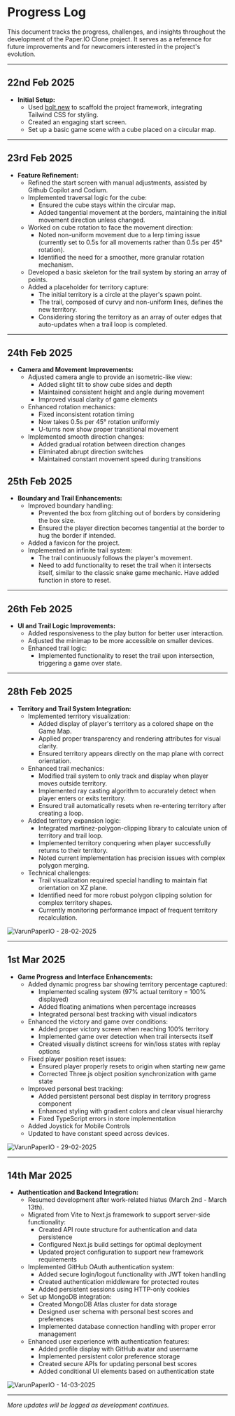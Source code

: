 # Progress Log

This document tracks the progress, challenges, and insights throughout the development of the Paper.IO Clone project. It serves as a reference for future improvements and for newcomers interested in the project's evolution.

---

## 22nd Feb 2025

- **Initial Setup:**
  - Used [bolt.new](https://bolt.new/) to scaffold the project framework, integrating Tailwind CSS for styling.
  - Created an engaging start screen.
  - Set up a basic game scene with a cube placed on a circular map.

---

## 23rd Feb 2025

- **Feature Refinement:**
  - Refined the start screen with manual adjustments, assisted by Github Copilot and Codium.
  - Implemented traversal logic for the cube:
    - Ensured the cube stays within the circular map.
    - Added tangential movement at the borders, maintaining the initial movement direction unless changed.
  - Worked on cube rotation to face the movement direction:
    - Noted non-uniform movement due to a lerp timing issue (currently set to 0.5s for all movements rather than 0.5s per 45° rotation).
    - Identified the need for a smoother, more granular rotation mechanism.
  - Developed a basic skeleton for the trail system by storing an array of points.
  - Added a placeholder for territory capture:
    - The initial territory is a circle at the player's spawn point.
    - The trail, composed of curvy and non-uniform lines, defines the new territory.
    - Considering storing the territory as an array of outer edges that auto-updates when a trail loop is completed.

---

## 24th Feb 2025

- **Camera and Movement Improvements:**
  - Adjusted camera angle to provide an isometric-like view:
    - Added slight tilt to show cube sides and depth
    - Maintained consistent height and angle during movement
    - Improved visual clarity of game elements
  - Enhanced rotation mechanics:
    - Fixed inconsistent rotation timing
    - Now takes 0.5s per 45° rotation uniformly
    - U-turns now show proper transitional movement
  - Implemented smooth direction changes:
    - Added gradual rotation between direction changes
    - Eliminated abrupt direction switches
    - Maintained constant movement speed during transitions

## 25th Feb 2025

- **Boundary and Trail Enhancements:**
  - Improved boundary handling:
    - Prevented the box from glitching out of borders by considering the box size.
    - Ensured the player direction becomes tangential at the border to hug the border if intended.
  - Added a favicon for the project.
  - Implemented an infinite trail system:
    - The trail continuously follows the player's movement.
    - Need to add functionality to reset the trail when it intersects itself, similar to the classic snake game mechanic. Have added function in store to reset.

---

## 26th Feb 2025

- **UI and Trail Logic Improvements:**
  - Added responsiveness to the play button for better user interaction.
  - Adjusted the minimap to be more accessible on smaller devices.
  - Enhanced trail logic:
    - Implemented functionality to reset the trail upon intersection, triggering a game over state.

---

## 28th Feb 2025

- **Territory and Trail System Integration:**
  - Implemented territory visualization:
    - Added display of player's territory as a colored shape on the Game Map.
    - Applied proper transparency and rendering attributes for visual clarity.
    - Ensured territory appears directly on the map plane with correct orientation.
  - Enhanced trail mechanics:
    - Modified trail system to only track and display when player moves outside territory.
    - Implemented ray casting algorithm to accurately detect when player enters or exits territory.
    - Ensured trail automatically resets when re-entering territory after creating a loop.
  - Added territory expansion logic:
    - Integrated martinez-polygon-clipping library to calculate union of territory and trail loop.
    - Implemented territory conquering when player successfully returns to their territory.
    - Noted current implementation has precision issues with complex polygon merging.
  - Technical challenges:
    - Trail visualization required special handling to maintain flat orientation on XZ plane.
    - Identified need for more robust polygon clipping solution for complex territory shapes.
    - Currently monitoring performance impact of frequent territory recalculation.

![VarunPaperIO - 28-02-2025](media/VarunPaperIO%20-%2028-02-2025.gif)

---

## 1st Mar 2025

- **Game Progress and Interface Enhancements:**
  - Added dynamic progress bar showing territory percentage captured:
    - Implemented scaling system (97% actual territory = 100% displayed)
    - Added floating animations when percentage increases
    - Integrated personal best tracking with visual indicators
  - Enhanced the victory and game over conditions:
    - Added proper victory screen when reaching 100% territory
    - Implemented game over detection when trail intersects itself
    - Created visually distinct screens for win/loss states with replay options
  - Fixed player position reset issues:
    - Ensured player properly resets to origin when starting new game
    - Corrected Three.js object position synchronization with game state
  - Improved personal best tracking:
    - Added persistent personal best display in territory progress component
    - Enhanced styling with gradient colors and clear visual hierarchy
    - Fixed TypeScript errors in store implementation
  - Added Joystick for Mobile Controls
  - Updated to have constant speed across devices.

![VarunPaperIO - 29-02-2025](media/VarunPaperIO%20-%2001-03-2025.gif)

---

## 14th Mar 2025

- **Authentication and Backend Integration:**
  - Resumed development after work-related hiatus (March 2nd - March 13th).
  - Migrated from Vite to Next.js framework to support server-side functionality:
    - Created API route structure for authentication and data persistence
    - Configured Next.js build settings for optimal deployment
    - Updated project configuration to support new framework requirements
  - Implemented GitHub OAuth authentication system:
    - Added secure login/logout functionality with JWT token handling
    - Created authentication middleware for protected routes
    - Added persistent sessions using HTTP-only cookies
  - Set up MongoDB integration:
    - Created MongoDB Atlas cluster for data storage
    - Designed user schema with personal best scores and preferences
    - Implemented database connection handling with proper error management
  - Enhanced user experience with authentication features:
    - Added profile display with GitHub avatar and username
    - Implemented persistent color preference storage
    - Created secure APIs for updating personal best scores
    - Added conditional UI elements based on authentication state

![VarunPaperIO - 14-03-2025](media/VarunPaperIO%20-%2014-03-2025.gif)

---

_More updates will be logged as development continues._
